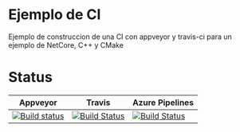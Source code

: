 # Ejemplo de CI

Ejemplo de construccion de una CI con appveyor y travis-ci para un ejemplo de NetCore, C++ y CMake

# Status

|Appveyor|Travis|Azure Pipelines|
|--------|------|---------------|
|[![Build status](https://ci.appveyor.com/api/projects/status/3y9e1wt7h9oo11g4/branch/netcorec++?svg=true)](https://ci.appveyor.com/project/kabestrus/workshop-riojadotnet/branch/netcorec++)|[![Build Status](https://travis-ci.org/JorTurFer/Workshop_RiojaDotNet.svg?branch=NetCoreC%2B%2B)](https://travis-ci.org/JorTurFer/Workshop_RiojaDotNet)|[![Build Status](https://dev.azure.com/JorTurFer/Workshop_RiojaDotNet/_apis/build/status/JorTurFer.Workshop_RiojaDotNet?branchName=NetCoreC++)](https://dev.azure.com/JorTurFer/Workshop_RiojaDotNet/_build/latest?definitionId=6&branchName=NetCoreC++)|
